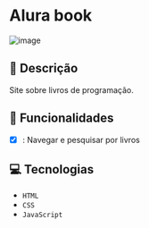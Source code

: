 # Alura book

![image](https://github.com/user-attachments/assets/30495172-ff31-46d2-acb0-ae19b7488c58)

## 📑 Descrição

Site sobre livros de programação.

## 🎯 Funcionalidades

- [x] : Navegar e pesquisar por livros 

## 💻 Tecnologias 

- `HTML`
- `CSS`
- `JavaScript`

